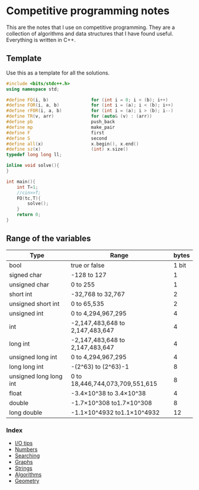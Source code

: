 # Competitive programming notes

This are the notes that I use on competitive programming. They are a collection of algorithms and data structures that I have found useful. Everything is written in C++.

## Template

Use this as a template for all the solutions.

```c++
#include <bits/stdc++.h>
using namespace std;

#define FO(i, b)                for (int i = 0; i < (b); i++)
#define FOR(i, a, b)            for (int i = (a); i < (b); i++)
#define rFOR(i, a, b)           for (int i = (a); i > (b); i--)
#define TR(v, arr)              for (auto& (v) : (arr))
#define pb                      push_back
#define mp                      make_pair
#define F                       first
#define S                       second
#define all(x)                  x.begin(), x.end()
#define sz(x)                   (int) x.size()
typedef long long ll;

inline void solve(){
}

int main(){
    int T=1;
    //cin>>T;
    FO(tc,T){
        solve();
    }
    return 0;
}
```

## Range of the variables

Type | Range | bytes
--- | --- | ---
bool | true or false | 1 bit
signed char |  -128 to 127 | 1
unsigned char | 0 to 255 | 1
short int | -32,768 to 32,767 | 2
unsigned short int | 0 to 65,535 | 2
unsigned int | 0 to 4,294,967,295 | 4
int | -2,147,483,648 to 2,147,483,647 | 4
long int | -2,147,483,648 to 2,147,483,647 | 4
unsigned long int | 0 to 4,294,967,295 | 4
long long int | -(2^63) to (2^63)-1 | 8
unsigned long long int | 0 to 18,446,744,073,709,551,615 | 8
float | -3.4×10^38 to 3.4×10^38 | 4
double | -1.7×10^308 to1.7×10^308 | 8
long double | -1.1×10^4932 to1.1×10^4932 | 12

### Index

- [I/O tips](./01-io.md)
- [Numbers](./02-numbers.md)
- [Searching](./03-searching.md)
- [Graphs](./04-graphs.md)
- [Strings](./05-strings.md)
- [Algorithms](./06-algorithms.md)
- [Geometry](./07-geometry.md)